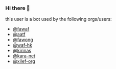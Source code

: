 ### Hi there 👋
this user is a bot used by the following orgs/users:
- [@fawaf](https://github.com/fawaf)
- [@aatf](https://github.com/aatf)
- [@fawong](https://github.com/fawong)
- [@waf-hk](https://github.com/waf-hk)
- [@kirinas](https://github.com/kirinas)
- [@kara-net](https://github.com/kara-net)
- [@xilef-org](https://github.com/xilef-org)

<!--
**wafbot/wafbot** is a ✨ _special_ ✨ repository because its `README.md` (this file) appears on your GitHub profile.

Here are some ideas to get you started:

- 🔭 I’m currently working on ...
- 🌱 I’m currently learning ...
- 👯 I’m looking to collaborate on ...
- 🤔 I’m looking for help with ...
- 💬 Ask me about ...
- 📫 How to reach me: ...
- 😄 Pronouns: ...
- ⚡ Fun fact: ...
-->
